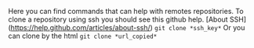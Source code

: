 Here you can find commands that can help with remotes repositories.
To clone a repository using ssh you should see this github help. [About SSH] (https://help.github.com/articles/about-ssh/)
`git clone *ssh_key*`
Or you can clone by the html
`git clone *url_copied*`
